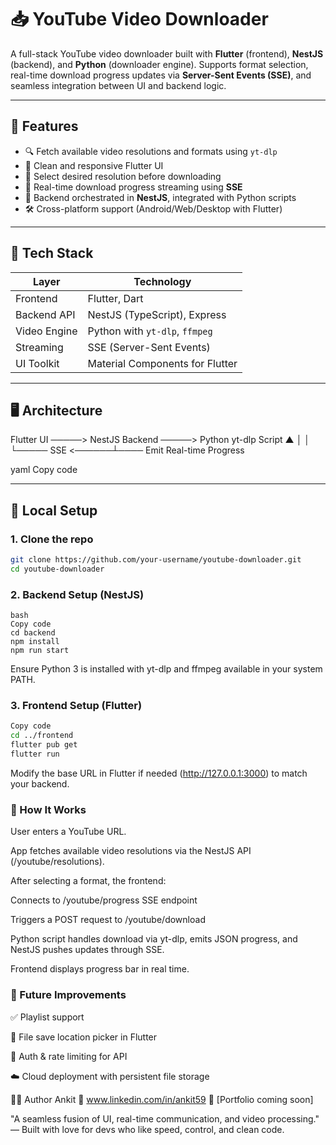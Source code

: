 # 📥 YouTube Video Downloader

A full-stack YouTube video downloader built with **Flutter** (frontend), **NestJS** (backend), and **Python** (downloader engine). Supports format selection, real-time download progress updates via **Server-Sent Events (SSE)**, and seamless integration between UI and backend logic.

---

## 🚀 Features

- 🔍 Fetch available video resolutions and formats using `yt-dlp`
- 📲 Clean and responsive Flutter UI
- 🎯 Select desired resolution before downloading
- 📡 Real-time download progress streaming using **SSE**
- 🧠 Backend orchestrated in **NestJS**, integrated with Python scripts
- 🛠️ Cross-platform support (Android/Web/Desktop with Flutter)

---

## 🧱 Tech Stack

| Layer        | Technology                         |
|--------------|-------------------------------------|
| Frontend     | Flutter, Dart                      |
| Backend API  | NestJS (TypeScript), Express       |
| Video Engine | Python with `yt-dlp`, `ffmpeg`     |
| Streaming    | SSE (Server-Sent Events)           |
| UI Toolkit   | Material Components for Flutter    |

---

## 🖥️ Architecture

Flutter UI ─────> NestJS Backend ─────> Python yt-dlp Script
▲ │ │
└───── SSE <──────┴──── Emit Real-time Progress

yaml
Copy code

---

## 🧪 Local Setup

### 1. Clone the repo
```bash
git clone https://github.com/your-username/youtube-downloader.git
cd youtube-downloader
```

### 2. Backend Setup (NestJS)
```
bash
Copy code
cd backend
npm install
npm run start
```
Ensure Python 3 is installed with yt-dlp and ffmpeg available in your system PATH.

### 3. Frontend Setup (Flutter)
```bash
Copy code
cd ../frontend
flutter pub get
flutter run
```
Modify the base URL in Flutter if needed (http://127.0.0.1:3000) to match your backend.

### 🧠 How It Works
User enters a YouTube URL.

App fetches available video resolutions via the NestJS API (/youtube/resolutions).

After selecting a format, the frontend:

Connects to /youtube/progress SSE endpoint

Triggers a POST request to /youtube/download

Python script handles download via yt-dlp, emits JSON progress, and NestJS pushes updates through SSE.

Frontend displays progress bar in real time.

### 📌 Future Improvements
✅ Playlist support

📁 File save location picker in Flutter

🔐 Auth & rate limiting for API

☁️ Cloud deployment with persistent file storage


👨‍💻 Author
Ankit
🔗 www.linkedin.com/in/ankit59
💼 [Portfolio coming soon]


"A seamless fusion of UI, real-time communication, and video processing."
— Built with love for devs who like speed, control, and clean code.
